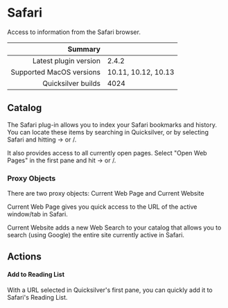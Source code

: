 # Safari

Access to information from the Safari browser.

 Summary                  | &nbsp; 
-------------------------:|:--------------------
 Latest plugin version    | 2.4.2
 Supported MacOS versions | 10.11, 10.12, 10.13
 Quicksilver builds       | 4024


## Catalog

The Safari plug-in allows you to index your Safari bookmarks and history. You
can locate these items by searching in Quicksilver, or by selecting Safari and
hitting → or /.

It also provides access to all currently open pages. Select "Open Web Pages"
in the first pane and hit → or /.

### Proxy Objects

There are two proxy objects: Current Web Page and Current Website

Current Web Page gives you quick access to the URL of the active window/tab in
Safari.

Current Website adds a new Web Search to your catalog that allows you to
search (using Google) the entire site currently active in Safari.

## Actions

#### Add to Reading List

With a URL selected in Quicksilver's first pane, you can quickly add it to
Safari's Reading List.